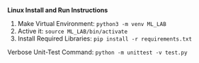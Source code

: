 
**Linux Install and Run Instructions**

1. Make Virtual Environment: `python3 -m venv ML_LAB`
2. Active it: `source ML_LAB/bin/activate`
3. Install Required Libraries: `pip install -r requirements.txt`

Verbose Unit-Test Command: `python -m unittest -v test.py`